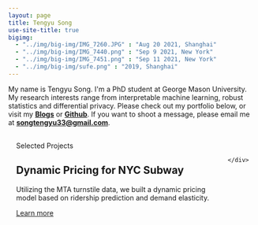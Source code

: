 ```yaml
---
layout: page
title: Tengyu Song
use-site-title: true
bigimg:
  - "../img/big-img/IMG_7260.JPG" : "Aug 20 2021, Shanghai"
  - "../img/big-img/IMG_7440.png" : "Sep 9 2021, New York"
  - "../img/big-img/IMG_7451.png" : "Sep 11 2021, New York"
  - "../img/big-img/sufe.png" : "2019, Shanghai"
---
```


 My name is Tengyu Song. I'm a PhD student at George Mason University. My research interests range from interpretable machine learning, robust statistics and differential privacy. Please check out my portfolio below, or visit my <a href="https://st3nv.github.io/blogs.html"><b>Blogs</b></a> or <a href="https://github.com/st3nv"><b>Github</b></a>. If you want to shoot a message, please email me at <a href=""><b>songtengyu33@gmail.com</b></a>.



<div class="project-card-wrapper">
    <!-- title -->
    <div class="project-title">
        Selected Projects
    </div>
    <div class="card-container">
        <div class="single-project-card">
            <article class="group relative aspect-video h-80 w-full sm:w-[26rem] cursor-pointer overflow-hidden rounded-xl shadow-md hover:shadow-2xl m-2">
                <img class="absolute inset-0 h-full w-full object-cover opacity-90 transition-opacity duration-300 ease-out group-hover:opacity-100 group-hover:transition-opacity group-hover:duration-300" src="https://upload.wikimedia.org/wikipedia/commons/9/95/R179_C_train_at_West_4th_Street.jpg" alt="">
                <div class="absolute inset-0 bg-gradient-to-t from-black/0 to-transparent to-90% text-white transition-all duration-300 group-hover:bg-gradient-to-t group-hover:from-black/60 group-hover:transition-all group-hover:duration-500">
                    <h2 class="absolute bottom-4 left-4 m-0 font-extrabold uppercase text-lg transition-all delay-300 duration-100 ease-out group-hover:bottom-1/2 group-hover:delay-0 group-hover:duration-300">
                        Dynamic Pricing for NYC Subway
                    </h2>
                    <p class="absolute left-4 top-1/2 line-clamp-3 max-w-[80%] pt-2 opacity-0 transition-opacity duration-300 ease-out group-hover:opacity-100 group-hover:delay-500 group-hover:duration-300">
                        Utilizing the MTA turnstile data, we built a dynamic pricing model based on ridership prediction and demand elasticity.
                    </p>
                    <a class="absolute bottom-4 left-4 max-w-[80%] rounded-lg border px-2 py-1 uppercase opacity-0 transition-opacity ease-out group-hover:opacity-100 group-hover:transition-opacity group-hover:delay-500 group-hover:duration-300" href="./pdf/CDSS Hackathon HRT.pdf" target="_blank">Learn more</a>
                </div>
            </article>
        </div>
        <!-- Repeat other cards here -->
        
    </div>
</div>

<style>
/* General styles */
.project-card-wrapper {
    padding: 1rem;
}

.card-container {
    display: flex;
    flex-wrap: wrap;
    justify-content: center;
    gap: 1rem;
}

.single-project-card {
    flex: 1 1 calc(100% - 2rem); /* Default to full width */
    max-width: 26rem; /* Limit max width */
}

/* Responsive styles */
@media (min-width: 640px) {
    .single-project-card {
        flex: 1 1 calc(50% - 2rem); /* Two cards per row on medium screens */
    }
}

@media (min-width: 1024px) {
    .single-project-card {
        flex: 1 1 calc(33.333% - 2rem); /* Three cards per row on large screens */
    }
}
</style>


